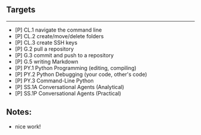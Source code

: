 ## Targets
---
- [P] CL.1  navigate the command line
- [P] CL.2  create/move/delete folders 
- [P] CL.3  create SSH keys
- [P] G.2   pull a repository
- [P] G.3   commit and push to a repository
- [P] G.5   writing Markdown
- [P] PY.1  Python Programming (editing, compiling)
- [P] PY.2  Python Debugging (your code, other's code)
- [P] PY.3  Command-Line Python
- [P] SS.1A Conversational Agents (Analytical)
- [P] SS.1P Conversational Agents (Practical)


## Notes:
* nice work!


